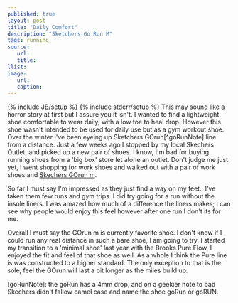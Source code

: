 ```yaml
---
published: true
layout: post
title: "Daily Comfort"
description: "Sketchers Go Run M"
tags: running
source:
   url:
   title:
llist:
image:
   url:
   caption:
---
```

{% include JB/setup %}
{% include stderr/setup %}
This may sound like a horror story at first but I assure you it isn't. I wanted to find a lightweight shoe comfortable to wear daily, with a low toe to heal drop. However this shoe wasn't intended to be used for daily use but as a gym workout shoe. Over the winter I've been eyeing up Sketchers GOrun[^goRunNote] line from a distance. Just a few weeks ago I stopped by my local Skechers Outlet, and picked up a new pair of shoes. I know, I'm bad for buying running shoes from a 'big box' store let alone an outlet. Don't judge me just yet, I went shopping for work shoes and walked out with a pair of work shoes and [Skechers GOrun m][goRun].

So far I must say I'm impressed as they just find a way on my feet., I've taken them few runs and gym trips. I did try going for a run without the insole liners. I was amazed how much of a difference the liners makes; I can see why people would enjoy this feel however after one run I don't its for me. 
 
Overall I must say the GOrun m is currently favorite shoe. I don't know if I could run any real distance in such a bare shoe, I am going to try. I started my transition to a 'minimal shoe' last year with the Brooks Pure Flow, I enjoyed the fit and feel of that shoe as well. As a whole I think the Pure line is was constructed to a higher standard. The only exception to that is the sole, feel the GOrun will last a bit longer as the miles build up.

[goRun]: somethin
[goRunNote]: the goRun has a 4mm drop, and on a geekier note to bad Skechers didn't fallow camel case and name the shoe goRun or goRUN.